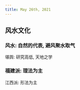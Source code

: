 ```yaml
---
title: May 26th, 2021
---
```


## 风水文化
### 风水: 自然的代表, 避风聚水取气
堪舆: 研究高低, 天地之学
### 福建派: 理法为主
江西派: 形法为主
###
